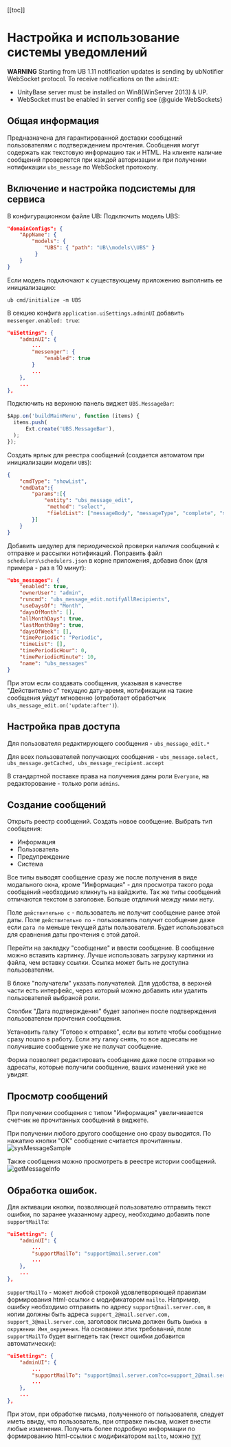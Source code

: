 ﻿[[toc]]

# Настройка и использование системы уведомлений

  **WARNING** Starting from UB 1.11 notification updates is sending by ubNotifier WebSocket protocol.
  To receive notifications on the `adminUI`:

   - UnityBase server must be installed on Win8(WinServer 2013) & UP.
   - WebSocket must be enabled in server config see {@guide WebSockets}

## Общая информация
Предназначена для гарантированной доставки сообщений пользователям с подтверждением прочтения.
Сообщения могут содержать как текстовую информацию так и HTML.
На клиенте наличие сообщений проверяется при каждой авторизации и при получении нотификации `ubs_message` по WebSocket протоколу.


## Включение и настройка подсистемы для сервиса
В конфигурационном файле UB:
Подключить модель UBS:  
```json
"domainConfigs": {
    "AppName": {
        "models": {
            "UBS": { "path": "UB\\models\\UBS" }
         }
    }
}       
```

Если модель подключают к существующему приложению выполнить ее инициализацию:  
```shell script
ub cmd/initialize -m UBS
```

В секцию конфига `application.uiSettings.adminUI` добавить `messenger.enabled: true`:  
```json
"uiSettings": {
    "adminUI": {
        ...
        "messenger": {
            "enabled": true
        }
        ...
    },
    ...
},
```

Подключить на верхнюю панель виджет `UBS.MessageBar`:    
```javascript
$App.on('buildMainMenu', function (items) {
  items.push(
      Ext.create('UBS.MessageBar'),
  );
});
```

Создать ярлык для реестра сообщений (создается автоматом при инициализации модели `UBS`):  
```json
{
    "cmdType": "showList",
    "cmdData":{ 
        "params":[{ 
            "entity": "ubs_message_edit", 
             "method": "select", 
             "fieldList": ["messageBody", "messageType", "complete", "startDate", "expireDate"]         
        }]
    }
}
```

Добавить шедулер для периодической проверки наличия сообщений к отправке и рассылки нотификаций.
Поправить файл `schedulers\schedulers.json` в корне приложения, добавив блок (для примера - раз в 10 минут):  
```json
"ubs_messages": {
    "enabled": true,
    "ownerUser": "admin",
    "runcmd": "ubs_message_edit.notifyAllRecipients",
    "useDaysOf": "Month",
    "daysOfMonth": [],
    "allMonthDays": true,
    "lastMonthDay": true,
    "daysOfWeek": [],
    "timePeriodic": "Periodic",
    "timeList": [],
    "timePeriodicHour": 0,
    "timePeriodicMinute": 10,
    "name": "ubs_messages"
}
```

При этом если создавать сообщения, указывая в качестве "Действително с" текущую дату-время, нотификации на такие сообщения
уйдут мгновенно (отработает обработчик `ubs_message_edit.on('update:after')`).

## Настройка прав доступа

Для пользователя редактирующего сообщения - `ubs_message_edit.*`

Для всех пользователей получающих сообщения - `ubs_message.select, ubs_message.getCached, ubs_message_recipient.accept`

В стандартной поставке права на получения даны роли `Everyone`, на редакторование - только роли `admins`.

## Создание сообщений
Открыть реестр сообщений. Создать новое сообщение. Выбрать тип сообщения:

 - Информация 
 - Пользователь 
 - Предупреждение
 - Система 

Все типы выводят сообщение сразу же после получения в виде модального окна, 
кроме "Информация" - для просмотра такого рода сообщений необходимо кликнуть на вайджите.
Так же типы сообщений отличаются текстом в заголовке. Больше отдличий между ними нету.

Поле `действительно с` - пользователь не получит сообщение ранее этой даты.
Поле `действительно по` -  пользователь получит сообщение даже если `дата по` меньше текущей даты пользователя. 
Будет использоваться для сравнения даты прочтения с этой датой.

Перейти на закладку "сообщение" и ввести сообщение. В сообщение можно вставить картинку.
Лучше использовать загрузку картинки из файла, чем вставку ссылки. Ссылка может быть не доступна пользователям.

В блоке "получатели" указать получателей. Для удобства, в верхней части есть интерфейс, через который можно добавить или удалить пользователей выбраной роли.

Столбик "Дата подтверждения" будет заполнен после подтверждения пользователем прочтения сообщения.

Установить галку "Готово к отправке", если вы хотите чтобы сообщение сразу пошло в работу.
Если эту галку снять, то все адресаты не получившие сообщение уже не получат сообщение. 

Форма позволяет редактировать сообщение даже после отправки но адресаты, которые получили сообщение, ваших изменений уже не увидят.

## Просмотр сообщений

При получении сообщения с типом "Информация" увеличивается счетчик не прочитанных сообщений в виджете.

При получении любого другого сообщение оно сразу выводится. По нажатию кнопки "ОК" сообщение считается прочитанным.
![sysMessageSample](img/sysMessageSample.png) 

Также сообщения можно просмотреть в реестре истории сообщений.
![getMessageInfo](img/getMessageInfo.png) 

## Обработка ошибок.

Для активации кнопки, позволяющей пользователю отправить текст ошибки, по заранее указанному адресу, необходимо добавить поле `supportMailTo`:

```json
"uiSettings": {
    "adminUI": {
        ...
        "supportMailTo": "support@mail.server.com"
        ...
    },
    ...
},
```
`supportMailTo` - может любой строкой удовлетворяющей правилам формирования html-ссылки с модификатором `mailto`.
Например, ошибку необходимо отправить по адресу `support@mail.server.com`, в копии должны быть адреса `support_2@mail.server.com, support_3@mail.server.com`, заголовок письма должен быть `Ошибка в окружении Имя_окружения`. На основании этих требований, поле `supportMailTo` будет выгледеть так (текст ошибки добавится автоматически):
```json
"uiSettings": {
    "adminUI": {
        ...
        "supportMailTo": "support@mail.server.com?cc=support_2@mail.server.com,support_3@mail.server.com&subject=Ошибка в окружении Имя_окружения"
        ...
    },
    ...
},
```
При этом, при обработке письма, полученного от пользователя, следует иметь ввиду, что пользователь, при отправке пиьсма, может внести любые изменения.
Получить более подробную информации по формированию html-ссылки с модификатором `mailto`,  можно [тут](https://developer.mozilla.org/en-US/docs/Learn/HTML/Introduction_to_HTML/Creating_hyperlinks#e-mail_links)
